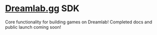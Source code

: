 # [Dreamlab.gg](https://dreamlab.gg/) SDK

Core functionality for building games on Dreamlab! Completed docs and public launch coming soon!
